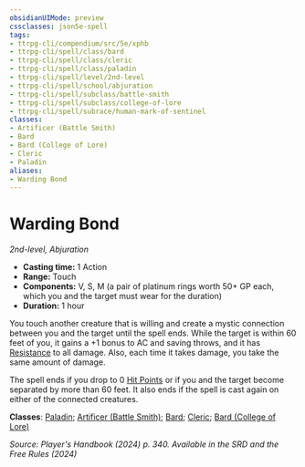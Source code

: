 ```yaml
---
obsidianUIMode: preview
cssclasses: json5e-spell
tags:
- ttrpg-cli/compendium/src/5e/xphb
- ttrpg-cli/spell/class/bard
- ttrpg-cli/spell/class/cleric
- ttrpg-cli/spell/class/paladin
- ttrpg-cli/spell/level/2nd-level
- ttrpg-cli/spell/school/abjuration
- ttrpg-cli/spell/subclass/battle-smith
- ttrpg-cli/spell/subclass/college-of-lore
- ttrpg-cli/spell/subrace/human-mark-of-sentinel
classes:
- Artificer (Battle Smith)
- Bard
- Bard (College of Lore)
- Cleric
- Paladin
aliases:
- Warding Bond
---
```

# Warding Bond
*2nd-level, Abjuration*  


- **Casting time:** 1 Action
- **Range:** Touch
- **Components:** V, S, M (a pair of platinum rings worth 50+ GP each, which you and the target must wear for the duration)
- **Duration:** 1 hour

You touch another creature that is willing and create a mystic connection between you and the target until the spell ends. While the target is within 60 feet of you, it gains a +1 bonus to AC and saving throws, and it has [Resistance](Інструменти%20ДМ/CLI/rules/variant-rules/resistance-xphb.md) to all damage. Also, each time it takes damage, you take the same amount of damage.

The spell ends if you drop to 0 [Hit Points](Інструменти%20ДМ/CLI/rules/variant-rules/hit-points-xphb.md) or if you and the target become separated by more than 60 feet. It also ends if the spell is cast again on either of the connected creatures.

**Classes**: [Paladin](Інструменти%20ДМ/CLI/lists/list-spells-classes-paladin.md); [Artificer (Battle Smith)](Інструменти%20ДМ/CLI/lists/list-spells-classes-battle-smith-tce.md "subclass=TCE;class=TCE"); [Bard](Інструменти%20ДМ/CLI/lists/list-spells-classes-bard.md); [Cleric](Інструменти%20ДМ/CLI/lists/list-spells-classes-cleric.md); [Bard (College of Lore)](Інструменти%20ДМ/CLI/lists/list-spells-classes-college-of-lore-xphb.md "subclass=XPHB;class=XPHB")

*Source: Player's Handbook (2024) p. 340. Available in the <span title='Systems Reference Document (5.2)'>SRD</span> and the Free Rules (2024)*